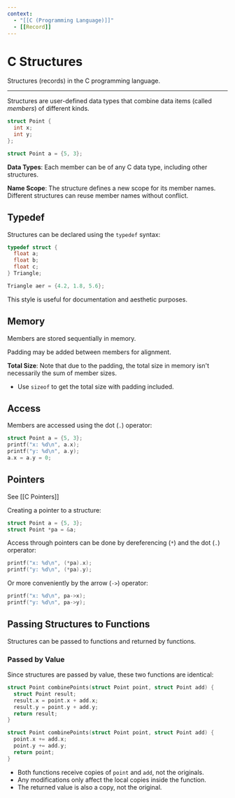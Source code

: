 ```yaml
---
context:
  - "[[C (Programming Language)]]"
  - [[Record]]
---
```


# C Structures

Structures (records) in the C programming language.

---

Structures are user-defined data types that combine data items (called _members_) of different kinds.

```c
struct Point {
  int x;
  int y;
};

struct Point a = {5, 3};
```

**Data Types**: Each member can be of any C data type, including other structures.

**Name Scope**: The structure defines a new scope for its member names. Different structures can reuse member names without conflict.

## Typedef

Structures can be declared using the `typedef` syntax:

```c
typedef struct {
  float a;
  float b;
  float c;
} Triangle;

Triangle aer = {4.2, 1.8, 5.6};
```

This style is useful for documentation and aesthetic purposes.

## Memory

Members are stored sequentially in memory.

Padding may be added between members for alignment.

**Total Size**: Note that due to the padding, the total size in memory isn't necessarily the sum of member sizes.

- Use `sizeof` to get the total size with padding included.

## Access

Members are accessed using the dot (`.`) operator:

```c
struct Point a = {5, 3};
printf("x: %d\n", a.x);
printf("y: %d\n", a.y);
a.x = a.y = 0;
```

## Pointers

See [[C Pointers]]

Creating a pointer to a structure:

```c
struct Point a = {5, 3};
struct Point *pa = &a;
```

Access through pointers can be done by dereferencing (`*`) and the dot (`.`) orperator:

```c
printf("x: %d\n", (*pa).x);
printf("y: %d\n", (*pa).y);
```

Or more conveniently by the arrow (`->`) operator:

```c
printf("x: %d\n", pa->x);
printf("y: %d\n", pa->y);
```

## Passing Structures to Functions

Structures can be passed to functions and returned by functions.

### Passed by Value

Since structures are passed by value, these two functions are identical:

```c
struct Point combinePoints(struct Point point, struct Point add) {
  struct Point result;
  result.x = point.x + add.x;
  result.y = point.y + add.y;
  return result;
}

struct Point combinePoints(struct Point point, struct Point add) {
  point.x += add.x;
  point.y += add.y;
  return point;
}
```

- Both functions receive copies of `point` and `add`, not the originals.
- Any modifications only affect the local copies inside the function.
- The returned value is also a copy, not the original.
